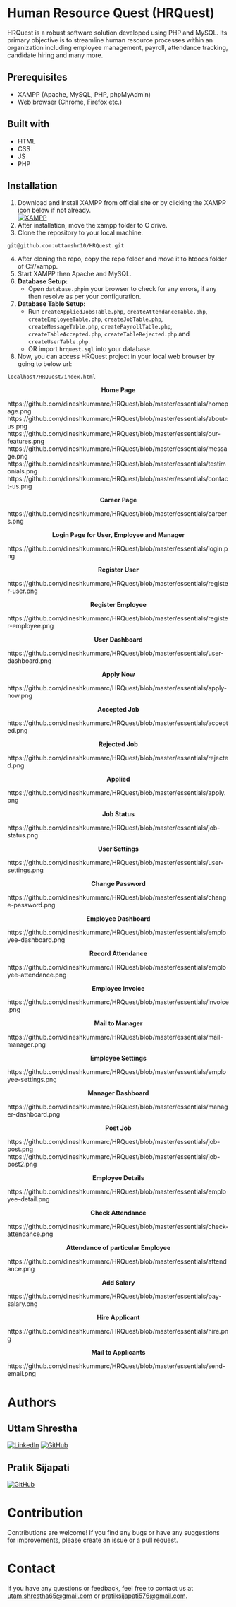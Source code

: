 # Human Resource Quest (HRQuest)
HRQuest is a robust software solution developed using PHP and MySQL. Its primary objective is to streamline human resource processes within an organization including employee management, payroll, attendance tracking, candidate hiring and many more.

## Prerequisites
- XAMPP (Apache, MySQL, PHP, phpMyAdmin)
- Web browser (Chrome, Firefox etc.)

## Built with
- HTML
- CSS
- JS
- PHP

## Installation
1. Download and Install XAMPP from official site or by clicking the XAMPP icon below if not already.
   <br>[![XAMPP](https://raw.githubusercontent.com/rdecarlo73/icons/master/xampp.ico)](https://www.apachefriends.org/download.html)
2. After installation, move the xampp folder to C drive.
3. Clone the repository to your local machine.
```
git@github.com:uttamshr10/HRQuest.git
```
4. After cloning the repo, copy the repo folder and move it to htdocs folder of C://xampp.
5. Start XAMPP then Apache and MySQL.
6. **Database Setup:**
   - Open `database.php`in your browser to check for any errors, if any then resolve as per your configuration.
7. **Database Table Setup:**
   - Run `createAppliedJobsTable.php`, `createAttendanceTable.php`, `createEmployeeTable.php`, `createJobTable.php`, `createMessageTable.php`,
     `createPayrollTable.php`, `createTableAccepted.php`, `createTableRejected.php` and `createUserTable.php`.
   - OR import `hrquest.sql` into your database.
8. Now, you can access HRQuest project in your local web browser by going to below url:
```
localhost/HRQuest/index.html
```
<p align="center"><b>Home Page</b></p>
https://github.com/dineshkummarc/HRQuest/blob/master/essentials/homepage.png
https://github.com/dineshkummarc/HRQuest/blob/master/essentials/about-us.png
https://github.com/dineshkummarc/HRQuest/blob/master/essentials/our-features.png
https://github.com/dineshkummarc/HRQuest/blob/master/essentials/message.png
https://github.com/dineshkummarc/HRQuest/blob/master/essentials/testimonials.png
https://github.com/dineshkummarc/HRQuest/blob/master/essentials/contact-us.png
<p align="center"><b>Career Page</b></p>
https://github.com/dineshkummarc/HRQuest/blob/master/essentials/careers.png
<p align="center"><b>Login Page for User, Employee and Manager</b></p>
https://github.com/dineshkummarc/HRQuest/blob/master/essentials/login.png
<p align="center"><b>Register User</b></p>
https://github.com/dineshkummarc/HRQuest/blob/master/essentials/register-user.png
<p align="center"><b>Register Employee</b></p>
https://github.com/dineshkummarc/HRQuest/blob/master/essentials/register-employee.png
<p align="center"><b>User Dashboard</b></p>
https://github.com/dineshkummarc/HRQuest/blob/master/essentials/user-dashboard.png
<p align="center"><b>Apply Now</b></p>
https://github.com/dineshkummarc/HRQuest/blob/master/essentials/apply-now.png
<p align="center"><b>Accepted Job</b></p>
https://github.com/dineshkummarc/HRQuest/blob/master/essentials/accepted.png
<p align="center"><b>Rejected Job</b></p>
https://github.com/dineshkummarc/HRQuest/blob/master/essentials/rejected.png
<p align="center"><b>Applied</b></p>
https://github.com/dineshkummarc/HRQuest/blob/master/essentials/apply.png
<p align="center"><b>Job Status</b></p>
https://github.com/dineshkummarc/HRQuest/blob/master/essentials/job-status.png
<p align="center"><b>User Settings</b></p>
https://github.com/dineshkummarc/HRQuest/blob/master/essentials/user-settings.png
<p align="center"><b>Change Password</b></p>
https://github.com/dineshkummarc/HRQuest/blob/master/essentials/change-password.png
<p align="center"><b>Employee Dashboard</b></p>
https://github.com/dineshkummarc/HRQuest/blob/master/essentials/employee-dashboard.png
<p align="center"><b>Record Attendance</b></p>
https://github.com/dineshkummarc/HRQuest/blob/master/essentials/employee-attendance.png
<p align="center"><b>Employee Invoice</b></p>
https://github.com/dineshkummarc/HRQuest/blob/master/essentials/invoice.png
<p align="center"><b>Mail to Manager</b></p>
https://github.com/dineshkummarc/HRQuest/blob/master/essentials/mail-manager.png
<p align="center"><b>Employee Settings</b></p>
https://github.com/dineshkummarc/HRQuest/blob/master/essentials/employee-settings.png
<p align="center"><b>Manager Dashboard</b></p>
https://github.com/dineshkummarc/HRQuest/blob/master/essentials/manager-dashboard.png
<p align="center"><b>Post Job</b></p>
https://github.com/dineshkummarc/HRQuest/blob/master/essentials/job-post.png
https://github.com/dineshkummarc/HRQuest/blob/master/essentials/job-post2.png
<p align="center"><b>Employee Details</b></p>
https://github.com/dineshkummarc/HRQuest/blob/master/essentials/employee-detail.png
<p align="center"><b>Check Attendance</b></p>
https://github.com/dineshkummarc/HRQuest/blob/master/essentials/check-attendance.png
<p align="center"><b>Attendance of particular Employee</b></p>
https://github.com/dineshkummarc/HRQuest/blob/master/essentials/attendance.png
<p align="center"><b>Add Salary</b></p>
https://github.com/dineshkummarc/HRQuest/blob/master/essentials/pay-salary.png
<p align="center"><b>Hire Applicant</b></p>
https://github.com/dineshkummarc/HRQuest/blob/master/essentials/hire.png
<p align="center"><b>Mail to Applicants</b></p>
https://github.com/dineshkummarc/HRQuest/blob/master/essentials/send-email.png

# Authors

## Uttam Shrestha
[![LinkedIn](https://img.shields.io/badge/-LinkedIn-blue?style=flat-square&logo=linkedin&logoColor=white)](www.linkedin.com/in/uttamshr)
[![GitHub](https://img.shields.io/badge/GitHub-%23121011.svg?style=for-the-badge&logo=github&logoColor=white)](https://github.com/uttamshr10)

## Pratik Sijapati
[![GitHub](https://img.shields.io/badge/GitHub-%23121011.svg?style=for-the-badge&logo=github&logoColor=white)](https://github.com/pratiksijapati)

# Contribution
Contributions are welcome! If you find any bugs or have any suggestions for improvements, please create an issue or a pull request.

# Contact
If you have any questions or feedback, feel free to contact us at utam.shrestha65@gmail.com or pratiksijapati576@gmail.com.
